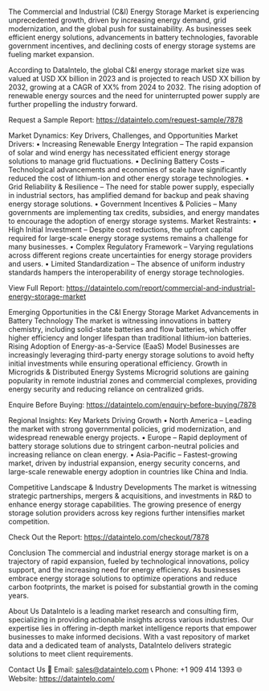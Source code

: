 The Commercial and Industrial (C&I) Energy Storage Market is experiencing unprecedented growth, driven by increasing energy demand, grid modernization, and the global push for sustainability. As businesses seek efficient energy solutions, advancements in battery technologies, favorable government incentives, and declining costs of energy storage systems are fueling market expansion.

According to DataIntelo, the global C&I energy storage market size was valued at USD XX billion in 2023 and is projected to reach USD XX billion by 2032, growing at a CAGR of XX% from 2024 to 2032. The rising adoption of renewable energy sources and the need for uninterrupted power supply are further propelling the industry forward.

Request a Sample Report: https://dataintelo.com/request-sample/7878

Market Dynamics: Key Drivers, Challenges, and Opportunities
Market Drivers:
•	Increasing Renewable Energy Integration – The rapid expansion of solar and wind energy has necessitated efficient energy storage solutions to manage grid fluctuations.
•	Declining Battery Costs – Technological advancements and economies of scale have significantly reduced the cost of lithium-ion and other energy storage technologies.
•	Grid Reliability & Resilience – The need for stable power supply, especially in industrial sectors, has amplified demand for backup and peak shaving energy storage solutions.
•	Government Incentives & Policies – Many governments are implementing tax credits, subsidies, and energy mandates to encourage the adoption of energy storage systems.
Market Restraints:
•	High Initial Investment – Despite cost reductions, the upfront capital required for large-scale energy storage systems remains a challenge for many businesses.
•	Complex Regulatory Framework – Varying regulations across different regions create uncertainties for energy storage providers and users.
•	Limited Standardization – The absence of uniform industry standards hampers the interoperability of energy storage technologies.

View Full Report: https://dataintelo.com/report/commercial-and-industrial-energy-storage-market

Emerging Opportunities in the C&I Energy Storage Market
Advancements in Battery Technology
The market is witnessing innovations in battery chemistry, including solid-state batteries and flow batteries, which offer higher efficiency and longer lifespan than traditional lithium-ion batteries.
Rising Adoption of Energy-as-a-Service (EaaS) Model
Businesses are increasingly leveraging third-party energy storage solutions to avoid hefty initial investments while ensuring operational efficiency.
Growth in Microgrids & Distributed Energy Systems
Microgrid solutions are gaining popularity in remote industrial zones and commercial complexes, providing energy security and reducing reliance on centralized grids.

Enquire Before Buying: https://dataintelo.com/enquiry-before-buying/7878

Regional Insights: Key Markets Driving Growth
•	North America – Leading the market with strong governmental policies, grid modernization, and widespread renewable energy projects.
•	Europe – Rapid deployment of battery storage solutions due to stringent carbon-neutral policies and increasing reliance on clean energy.
•	Asia-Pacific – Fastest-growing market, driven by industrial expansion, energy security concerns, and large-scale renewable energy adoption in countries like China and India.

Competitive Landscape & Industry Developments
The market is witnessing strategic partnerships, mergers & acquisitions, and investments in R&D to enhance energy storage capabilities. The growing presence of energy storage solution providers across key regions further intensifies market competition.

Check Out the Report: https://dataintelo.com/checkout/7878

Conclusion
The commercial and industrial energy storage market is on a trajectory of rapid expansion, fueled by technological innovations, policy support, and the increasing need for energy efficiency. As businesses embrace energy storage solutions to optimize operations and reduce carbon footprints, the market is poised for substantial growth in the coming years.

About Us
DataIntelo is a leading market research and consulting firm, specializing in providing actionable insights across various industries. Our expertise lies in offering in-depth market intelligence reports that empower businesses to make informed decisions. With a vast repository of market data and a dedicated team of analysts, DataIntelo delivers strategic solutions to meet client requirements.

Contact Us
📧 Email: sales@dataintelo.com
📞 Phone: +1 909 414 1393
🌐 Website: https://dataintelo.com/
